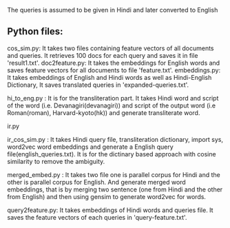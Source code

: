 The queries is assumed to be given in Hindi and later converted to English

Python files:
---------------------------
cos_sim.py: It takes two files containing feature vectors of all documents and queries. It retrieves 100 docs for each query and saves it in file 'result1.txt'.
doc2feature.py: It takes the embeddings for English words and saves feature vectors for all documents to file 'feature.txt'.
embeddings.py: It takes embeddings of English and Hindi words as well as Hindi-English Dictionary, It saves translated queries in 'expanded-queries.txt'. 

hi_to_eng.py : It is for the transliteration part. It takes Hindi word and script of the word (i.e. Devanagiri(devanagiri)) and script of the output word (i.e Roman(roman), Harvard-kyoto(hk)) and generate transliterate word.

ir.py

ir_cos_sim.py : It takes Hindi query file,  transliteration dictionary, import sys, word2vec word embeddings and generate a English query file(english_queries.txt). It is for the dictinary based approach with cosine similarity to remove the ambiguity.

merged_embed.py : It takes two file one is parallel corpus for Hindi and the other is parallel corpus for English. And generate merged word embeddings, that is by merging two sentence (one from Hindi and the other from English) and then using gensim to generate word2vec for words.

query2feature.py: It takes embeddings of Hindi words and queries file. It saves the feature vectors of each queries in 'query-feature.txt'. 
